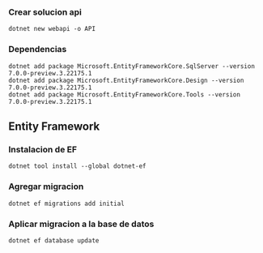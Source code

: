 ### Crear solucion api

```
dotnet new webapi -o API
```

### Dependencias
```
dotnet add package Microsoft.EntityFrameworkCore.SqlServer --version 7.0.0-preview.3.22175.1
dotnet add package Microsoft.EntityFrameworkCore.Design --version 7.0.0-preview.3.22175.1
dotnet add package Microsoft.EntityFrameworkCore.Tools --version 7.0.0-preview.3.22175.1
```

## Entity Framework

### Instalacion de EF
```
dotnet tool install --global dotnet-ef
```

### Agregar migracion
```
dotnet ef migrations add initial

```

### Aplicar migracion a la base de datos
```
dotnet ef database update
```